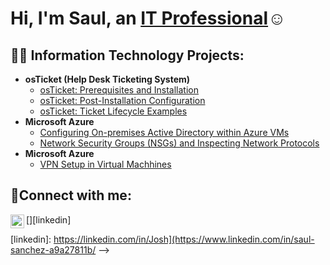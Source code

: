 <h1>Hi, I'm Saul, an <a href="https://www.linkedin.com/in/saul-sanchez-a9a27811b/">IT Professional</a>☺</h1>

<h2>👨‍💻 Information Technology Projects:</h2>

- <b>osTicket (Help Desk Ticketing System)</b>
  - [osTicket: Prerequisites and Installation](https://github.com/Flow-Ting/osTicket-Prerequisites-and-Installation)
  - [osTicket: Post-Installation Configuration]([https://github.com/joshmadakorcc/post-install-config](https://github.com/Flow-Ting/osTicket-Post-Installation-Configuration))
  - [osTicket: Ticket Lifecycle Examples](https://github.com/Flow-Ting/osTicket-Ticket-Lifecycle-Examples)
- <b>Microsoft Azure</b>
  - [Configuring On-premises Active Directory within Azure VMs](https://github.com/Flow-Ting/Setting-Up-Active-Directory-using-Azure-VMs)
  - [Network Security Groups (NSGs) and Inspecting Network Protocols](https://github.com/Flow-Ting/Network-Security-Groups-NSGs-)
- <b>Microsoft Azure</b>
  - [VPN Setup in Virtual Machhines](https://github.com/Flow-Ting/VPN)


<h2>🤳Connect with me:</h2>

[<img align="left" alt="Josh | LinkedIn" width="22px" src="https://cdn.jsdelivr.net/npm/simple-icons@v3/icons/linkedin.svg" />][linkedin]



[linkedin]: https://linkedin.com/in/Josh](https://www.linkedin.com/in/saul-sanchez-a9a27811b/
-->
